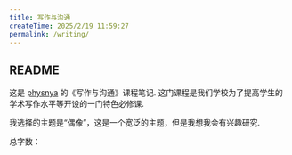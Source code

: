 ```yaml
---
title: 写作与沟通
createTime: 2025/2/19 11:59:27
permalink: /writing/
---
```

## README

这是 [physnya](/) 的《写作与沟通》课程笔记. 这门课程是我们学校为了提高学生的学术写作水平等开设的一门特色必修课.

我选择的主题是“偶像”，这是一个宽泛的主题，但是我想我会有兴趣研究.

总字数：<WordCount type="writing" />